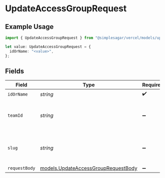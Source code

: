 # UpdateAccessGroupRequest

## Example Usage

```typescript
import { UpdateAccessGroupRequest } from "@simplesagar/vercel/models/updateaccessgroupop.js";

let value: UpdateAccessGroupRequest = {
  idOrName: "<value>",
};
```

## Fields

| Field                                                                            | Type                                                                             | Required                                                                         | Description                                                                      |
| -------------------------------------------------------------------------------- | -------------------------------------------------------------------------------- | -------------------------------------------------------------------------------- | -------------------------------------------------------------------------------- |
| `idOrName`                                                                       | *string*                                                                         | :heavy_check_mark:                                                               | N/A                                                                              |
| `teamId`                                                                         | *string*                                                                         | :heavy_minus_sign:                                                               | The Team identifier to perform the request on behalf of.                         |
| `slug`                                                                           | *string*                                                                         | :heavy_minus_sign:                                                               | The Team slug to perform the request on behalf of.                               |
| `requestBody`                                                                    | [models.UpdateAccessGroupRequestBody](../models/updateaccessgrouprequestbody.md) | :heavy_minus_sign:                                                               | N/A                                                                              |